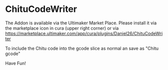 # ChituCodeWriter
The Addon is available via the Ultimaker Market Place.
Please install it via the marketplace icon in cura (upper right corner) or via https://marketplace.ultimaker.com/app/cura/plugins/Daniel26/ChituCodeWriter

To include the Chitu code into the gcode slice as normal an save as "Chitu gcode"

Have Fun!
